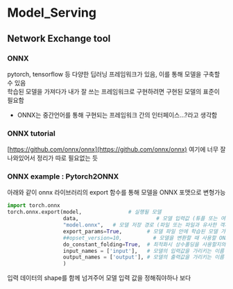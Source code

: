 # Model_Serving

## Network Exchange tool 
### ONNX
pytorch, tensorflow 등 다양한 딥러닝 프레임워크가 있음, 이를 통해 모델을 구축할 수 있음 <br/>
학습된 모델을 가져다가 내가 잘 쓰는 프레임워크로 구현하려면 구현된 모델의 표준이 필요함 
  - ONNX는 중간언어를 통해 구현되는 프레임워크 간의 인터페이스...?라고 생각함
  
### ONNX tutorial 
[https://github.com/onnx/onnx](https://github.com/onnx/onnx) 여기에 너무 잘 나와있어서 정리가 따로 필요없는 듯

### ONNX example : Pytorch2ONNX
아래와 같이 onnx 라이브러리의 export 함수를 통해 모델을 ONNX 포맷으로 변형가능 <br/>

```python
import torch.onnx
torch.onnx.export(model,               # 실행될 모델
                  data,                         # 모델 입력값 (튜플 또는 여러 입력값들도 가능)
                  "model.onnx",   # 모델 저장 경로 (파일 또는 파일과 유사한 객체 모두 가능)
                  export_params=True,        # 모델 파일 안에 학습된 모델 가중치를 저장할지의 여부
                  ##opset_version=10,          # 모델을 변환할 때 사용할 ONNX 버전
                  do_constant_folding=True,  # 최적화시 상수폴딩을 사용할지의 여부
                  input_names = ['input'],   # 모델의 입력값을 가리키는 이름
                  output_names = ['output'], # 모델의 출력값을 가리키는 이름
                  )
```

입력 데이터의 shape를 함께 넘겨주어 모델 입력 값을 정해줘야하나 보다
